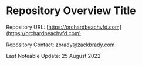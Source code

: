# Repository Overview Title
Repository URL: [https://orchardbeachvfd.com](https://orchardbeachvfd.com)

Repository Contact: [zbrady@zackbrady.com](mailto:zbrady@zackbrady.com)

Last Noteable Update: 25 August 2022

